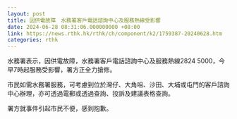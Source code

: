 ```yaml
---
layout: post
title: 因供電故障　水務署客戶電話諮詢中心及服務熱線受影響
date: 2024-06-28 08:31:06.000000000 +08:00
link: https://news.rthk.hk/rthk/ch/component/k2/1759387-20240628.htm
categories: rthk
---
```


水務署表示，因供電故障，水務署客戶電話諮詢中心及服務熱線2824 5000，今早7時起服務受影響，署方正全力搶修。

市民如需水務署服務，可考慮到位於灣仔、大角咀、沙田、大埔或屯門的客戶諮詢中心辦理，亦可透過電郵或透過查詢、投訴及建議表格查詢。

署方就事件引起市民不便，感到抱歉。
